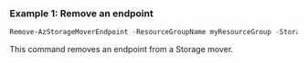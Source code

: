 ### Example 1: Remove an endpoint
```powershell
Remove-AzStorageMoverEndpoint -ResourceGroupName myResourceGroup -StorageMoverName myStorageMover -Name myEndpoint
```
This command removes an endpoint from a Storage mover.
